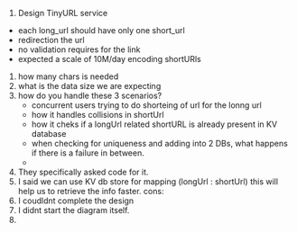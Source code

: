1. Design TinyURL service
- each long_url should have only one short_url
- redirection the url
- no validation requires for the link
- expected a scale of 10M/day encoding shortURls
1. how many chars is needed
2. what is the data size we are expecting
3. how do you handle these 3 scenarios?
    - concurrent users trying to do shorteing of url for the lonng url
    - how it handles collisions in shortUrl
    - how it cheks if a longUrl related shortURL is already present in KV database
    - when checking for uniqueness and adding into 2 DBs, what happens if there is a failure in between.
    - 
4. They specifically asked code for it.
5. I said we can use KV db store for mapping (longUrl : shortUrl) this will help us to retrieve the info faster.
cons:
1. I coudldnt complete the design
2. I didnt start the diagram itself.
3. 
